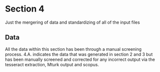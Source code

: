 # Section 4
Just the mergering of data and standardizing of all of the input files
## Data
All the data within this section has been through a manual screening process. 4.A. indicates the data that was generated in section 2 and 3 but has been manually screened and corrected for any incorrect output via the tesseract extraction, Mturk output and scopus.